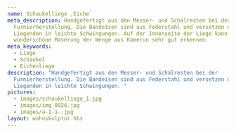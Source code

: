 ```yaml
---
name: Schaukelliege ,Eiche`
meta_description: Handgefertigt aus den Messer- und Schälresten bei der
  Furnierherstellung. Die Bandeisen sind aus Federstahl und versetzen den
  Liegenden in leichte Schwingungen. Auf der Innenseite der Liege kann man die
  wunderschöne Maserung der Wenge aus Kamerun sehr gut erkennen.
meta_keywords:
  - Liege
  - Schaukel
  - Eichenliege
description: "Handgefertigt aus den Messer- und Schälresten bei der
  Furnierherstellung. Die Bandeisen sind aus Federstahl und versetzen den
  Liegenden in leichte Schwingungen. "
pictures:
  - images/schaukelliege_1.jpg
  - images/img_0926.jpg
  - images/a-1-1-.jpg
layout: wohnskulptur.hbs
---
```

